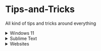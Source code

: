 # Tips-and-Tricks
All kind of tips and tricks around everything 


<details>
	<summary>Windows 11</summary>

	### Shortcuts
	
		`[Windows] + [A]`: The action center opens.
		`[Windows] + [E]`: Explorer opens.
		`[Windows] + [G]`: Enter the gaming menu to record your gameplay.
		`[Windows] + [H]`: Start voice input.
		`[Windows] + [I]`: Settings will open.
		`[Windows] + [N]`: Show notification center and calendar.
		`[Windows] + [R]`: Call up the "Run" dialog.
		`[Windows] + [V]`: View clipboard history.
		`[Windows] + [.]`: Call up the emoji menu.
		`[Windows] + [+]`: Start Magnifier.
</details>

<details>
	<summary>Sublime Text</summary>

	###Shortcuts

		`[Command] + [D]`: Select a word.
		`[Command] + [Shift] + [D]`: Duplicate Current Line.
		`[Command] + [L]`: Select a line.
		`[Command] + [Shift] + [L]`: Delete Current Line.
		`[Command] + [A]`: Select the entire content within the document.
		`[Command] + [Shift] + [F]`: Cross-File Editing.
		`[Command] + [Shift] + [P]`: Command Palette.

	###Settings

		Spell Checker: `Preferences > Settings – User` and add the following line `"spell_check": true`
		Auto Save on Focus Lost: `Preferences > Settings – User` and add the following line `"save_on_focus_lost": true`
</details>

<details>
	<summary>Websites</summary>

	[AlternativeTo](https://alternativeto.net/): Find better alternatives to the products.
	[opensourcealternative.to](https://www.opensourcealternative.to/): Find open source alternatives.
	[Trello](https://trello.com/): Project management tool.
	[Notion](https://www.notion.so/): Note taking and project management tool.
	[Simple Icons](https://simpleicons.org/): Free SVG icons for popular brands.
	[Carrd](https://carrd.co/): Build one page website free.
	[Namech_k](https://namechk.com/): Check for domain and usernames.
	[PDF DRIVE](https://www.pdfdrive.com/): Search engine for PDF files.
	[Smallpdf](https://smallpdf.com/): PDF tools.
	[cloudconvert](https://cloudconvert.com/): Convert any file type to any other file type.
	[removebg](https://www.remove.bg/de): Remove background of images.
	[BuiltWith](https://builtwith.com/): Find out what websites are Built With.
	[PREPOSTSEO](https://www.prepostseo.com/): Free online tools.
	[Resume Maker](https://www.resumemaker.online/): Create a professional resume in just minutes.
	[TinEye](https://tineye.com/): Reverse Image Search.
	[WolframAlpha](https://www.wolframalpha.com/): AI for Math, Science and Life questions.
</details>

